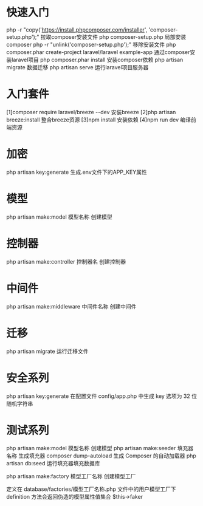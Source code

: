 # 快速入门
php -r "copy('https://install.phpcomposer.com/installer', 'composer-setup.php');"
拉取composer安装文件
php composer-setup.php
局部安装composer
php -r "unlink('composer-setup.php');"
移除安装文件
php composer.phar create-project laravel/laravel example-app
通过composer安装laravel项目
php composer.phar install
安装composer依赖
php artisan migrate
数据迁移
php artisan serve
运行laravel项目服务器

# 入门套件
[1]composer require laravel/breeze --dev
安装breeze
[2]php artisan breeze:install
整合breeze资源
[3]npm install
安装依赖
[4]npm run dev
编译前端资源

# 加密
php artisan key:generate
生成.env文件下的APP_KEY属性

# 模型
php artisan make:model 模型名称
创建模型

# 控制器
php artisan make:controller 控制器名
创建控制器

# 中间件
php artisan make:middleware 中间件名称
创建中间件

# 迁移
php artisan migrate
运行迁移文件

# 安全系列
php artisan key:generate
在配置文件 config/app.php 中生成 key 选项为 32 位随机字符串

# 测试系列
php artisan make:model 模型名称
创建模型
php artisan make:seeder 填充器名称
生成填充器
composer dump-autoload
生成 Composer 的自动加载器
php artisan db:seed
运行填充器填充数据库

php artisan make:factory 模型工厂名称
创建模型工厂

定义在 database/factories/模型工厂名称.php 文件中的用户模型工厂下
definition 方法会返回伪造的模型属性值集合
$this->faker

